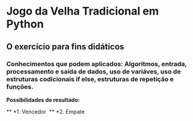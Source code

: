 # Jogo da Velha Tradicional em Python

## O exercício para fins didáticos

### Conhecimentos que  podem aplicados: Algoritmos, entrada, processamento e saída de dados, uso de variáves, uso de estruturas codicionais if else, estruturas de repetição e funções.

**Possibilidades de resultado:**

** *1. Vencedor 
** *2. Empate